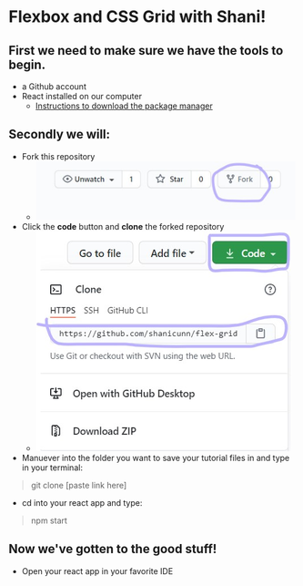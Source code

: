 # **Flexbox and CSS Grid with Shani**!

## First we need to make sure we have the tools to begin.
- a Github account
- React installed on our computer
    - [Instructions to download the package manager](https://www.codecademy.com/articles/react-setup-i)

## Secondly we will:
- Fork this repository
    - ![Fork button](fork.jpg)
- Click the **code** button and **clone** the forked repository
    - ![Clone and copy link](clone.jpg)
- Manuever into the folder you want to save your tutorial files in and type in your terminal:
> git clone [paste link here] 
- cd into your react app and type:
> npm start

## Now we've gotten to the good stuff!
- Open your react app in your favorite IDE
